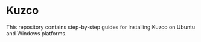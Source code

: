 # Kuzco
This repository contains step-by-step guides for installing Kuzco on Ubuntu and Windows platforms.
